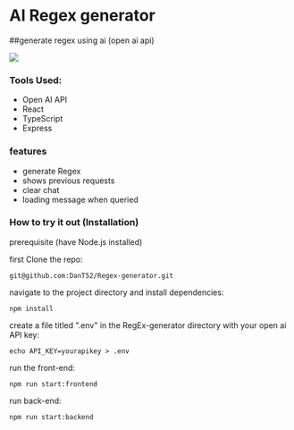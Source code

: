 # AI Regex generator

##generate regex using ai (open ai api)

![](https://media2.giphy.com/media/v1.Y2lkPTc5MGI3NjExZjJlYWI3Yjc0MmQ5Y2FhOTlmNmNkNDg4ZDE5NDRkOTU5MjkxNTdjYSZlcD12MV9pbnRlcm5hbF9naWZzX2dpZklkJmN0PWc/OyYTPH3GFv25J0MEFl/giphy.gif)

### Tools Used:
- Open AI API
- React
- TypeScript
- Express

### features
- generate Regex
- shows previous requests
- clear chat
- loading message when queried

### How to try it out (Installation)
prerequisite (have Node.js installed)

first Clone the repo:

    git@github.com:DanT52/Regex-generator.git

navigate to the project directory and install dependencies:

    npm install

create a file titled ".env" in the RegEx-generator directory with your open ai API key:

    echo API_KEY=yourapikey > .env

run the front-end:

    npm run start:frontend

run back-end:

    npm run start:backend






